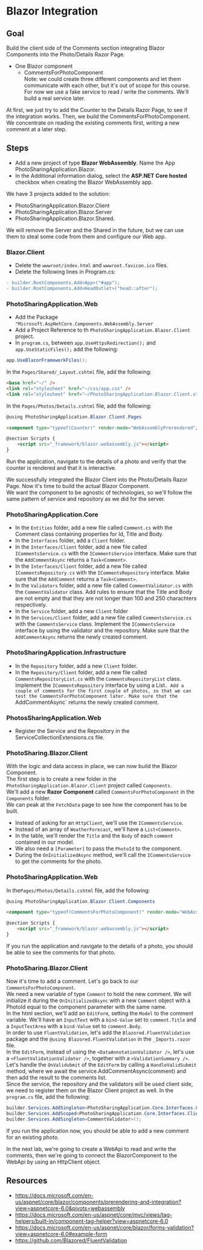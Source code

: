 # Blazor Integration

## Goal

Build the client side of the Comments section integrating Blazor Components into the Photo/Details Razor Page.
- One Blazor component
    - CommentsForPhotoComponent  
Note: we could create three different components and let them communicate with each other, but it's out of scope for this course.  
For now we use a fake service to read / write the comments. We'll build a real service later.

At first, we just try to add the Counter to the Details Razor Page, to see if the integration works. Then, we build the CommentsForPhotoComponent.  
We concentrate on reading the existing comments first, writing a new comment at a later step.

## Steps

- Add a new project of type **Blazor WebAssembly**. Name the App PhotoSharingApplication.Blazor.
- In the Additional information dialog, select the **ASP.NET Core hosted** checkbox when creating the Blazor WebAssembly app.

We have 3 projects added to the solution: 
- PhotoSharingApplication.Blazor.Client
- PhotoSharingApplication.Blazor.Server
- PhotoSharingApplication.Blazor.Shared.

We will remove the Server and the Shared in the future, but we can use them to steal some code from them and configure our Web app.


### Blazor.Client

- Delete the `wwwroot/index.html` and `wwwroot.favicon.ico` files.
- Delete the following lines in Program.cs:

```diff
- builder.RootComponents.Add<App>("#app");
- builder.RootComponents.Add<HeadOutlet>("head::after");
```

### PhotoSharingApplication.Web

- Add the Package `"Microsoft.AspNetCore.Components.WebAssembly.Server`
- Add a Project Reference to th `PhotoSharingApplication.Blazor.Client` project.
- In `program.cs`, between `app.UseHttpsRedirection();` and `app.UseStaticFiles();` add the following:

```cs
app.UseBlazorFrameworkFiles();
```

In the `Pages/Shared/_Layout.cshtml` file, add the following:

```html
<base href="~/" />
<link rel="stylesheet" href="~/css/app.css" />
<link rel="stylesheet" href="~/PhotoSharingApplication.Blazor.Client.styles.css" asp-append-version="true" />
```

In the `Pages/Photos/Details.cshtml` file, add the following:

```cs
@using PhotoSharingApplication.Blazor.Client.Pages
```

```html
<component type="typeof(Counter)" render-mode="WebAssemblyPrerendered"/>

@section Scripts {
	<script src="_framework/blazor.webassembly.js"></script>
}
```

Run the application, navigate to the details of a photo and verify that the counter is rendered and that it is interactive.

We successfully integrated the Blazor Client into the Photo/Details Razor Page. Now it's time to build the actual Blazor Component.  
We want the component to be agnostic of technologies, so we'll follow the same pattern of service and repository as we did for the server.

### PhotoSharingApplication.Core

- In the `Entities` folder, add a new file called `Comment.cs` with the Comment class containing properties for Id, Title and Body.
- In the `Interfaces` folder, add a `Client` folder.
- In the `Interfaces/Client` folder, add a new file called `ICommentsService.cs` with the `ICommentsService` interface. Make sure that the `AddCommentAsync` returns a `Task<Comment>`.
- In the `Interfaces/Client` folder, add a new file called `ICommentsRepository.cs` with the `ICommentsRepository` interface. Make sure that the `AddComment` returns a `Task<Comment>`.
- In the `Validators` folder, add a new file called `CommentValidator.cs` with the `CommentValidator` class. Add rules to ensure that the Title and Body are not empty and that they are not longer than 100 and 250 charachters respectively.
- In the `Service` folder, add a new `Client` folder
- In the `Services/Client` folder, add a new file called `CommentsService.cs` with the `CommentsService` class. Implement the `ICommentsService` interface by using the validator and the repository. Make sure that the `AddCommentAsync` returns the newly created comment.

### PhotoSharingApplication.Infrastructure

- In the `Repository` folder, add a new `Client` folder.
- In the `Repository/Client` folder, add a new file called `CommentsRepositoryList.cs` with the `CommentsRepositoryList` class. Implement the `ICommentsRepository` interface by using a List<Comment>`. Add a couple of comments for the first couple of photos, so that we can test the CommentsForPhotoComponent later. Make sure that the `AddCommentAsync` returns the newly created comment.

### PhotosSharingApplication.Web

- Register the Service and the Repository in the ServiceCollectionExtensions.cs file.

### PhotoSharing.Blazor.Client

With the logic and data access in place, we can now build the Blazor Component.  
The first step is to create a new folder in the `PhotoSharingApplication.Blazor.Client` project called `Components`.  
We'll add a new **Razor Component** called `CommentsForPhotoComponent` in the `Components` folder.  
We can peak at the `FetchData` page to see how the component has to be built. 
- Instead of asking for an `HttpClient`, we'll use the `ICommentsService`. 
- Instead of an array of `WeatherForecast`, we'll have a `List<Comment>`.
- In the table, we'll render the `Title` and the `Body` of each `comment` contained in our model.
- We also need a `[Parameter]` to pass the `PhotoId` to the component.
- During the `OnInitializedAsync` method, we'll call the `ICommentsService` to get the comments for the photo.

### PhotoSharingApplication.Web

In the`Pages/Photos/Details.cshtml` file, add the following:

```cs
@using PhotoSharingApplication.Blazor.Client.Components
```

```html
<component type="typeof(CommentsForPhotoComponent)" render-mode="WebAssemblyPrerendered" param-PhotoId="@Model.Photo.Id"/>

@section Scripts {
	<script src="_framework/blazor.webassembly.js"></script>
}
```

If you run the application and navigate to the details of a photo, you should be able to see the comments for that photo. 

### PhotoSharing.Blazor.Client
Now it's time to add a comment. Let's go back to our `CommentsForPhotoComponent`.  
We need a new variable of type `Comment` to hold the new comment. We will initialize it during the `OnInitializedAsync` with a new `Comment` object with a PhotoId equal to the component parameter with the same name.  
In the html section, we'll add an `EditForm`, setting the `Model` to the comment variable. We'll have an `InputText` with a `bind-Value` set to `comment.Title` and a `InputTextArea` with a `bind-Value` set to `comment.Body`.  
In order to use `FluentValidation`, let's add the `Blazored.FluentValidation` package and the `@using Blazored.FluentValidation` in the `_Imports.razor` file.    
In the `EditForm`, instead of using the `<DataAnnotationValidator />`, let's use a `<FluentValidationValidator />`, together with a `<ValidationSummary />`.  
Let's handle the `OnValidubmit` of the `EditForm` by calling a `HandleValidSubmit` method, where we await the service.AddCommentAsync(comment) and then add the result to the comments list.    
Since the service, the repository and the validators will be used client side, we need to register them on the Blazor Client project as well.
In the `program.cs` file, add the following:

```cs
builder.Services.AddSingleton<PhotoSharingApplication.Core.Interfaces.Client.ICommentsRepository, PhotoSharingApplication.Infrastructure.Repositories.Client.CommentsRepositoryList>();
builder.Services.AddScoped<PhotoSharingApplication.Core.Interfaces.Client.ICommentsService, PhotoSharingApplication.Core.Services.Client.CommentsService>();
builder.Services.AddSingleton<CommentValidator>();
```

If you run the application now, you should be able to add a new comment for an existing photo.

In the next lab, we're going to create a WebApi to read and write the comments, then we're going to connect the BlazorComponent to the WebApi by using an HttpClient object.

## Resources

- https://docs.microsoft.com/en-us/aspnet/core/blazor/components/prerendering-and-integration?view=aspnetcore-6.0&pivots=webassembly
- https://docs.microsoft.com/en-us/aspnet/core/mvc/views/tag-helpers/built-in/component-tag-helper?view=aspnetcore-6.0
- https://docs.microsoft.com/en-us/aspnet/core/blazor/forms-validation?view=aspnetcore-6.0#example-form
- https://github.com/Blazored/FluentValidation
